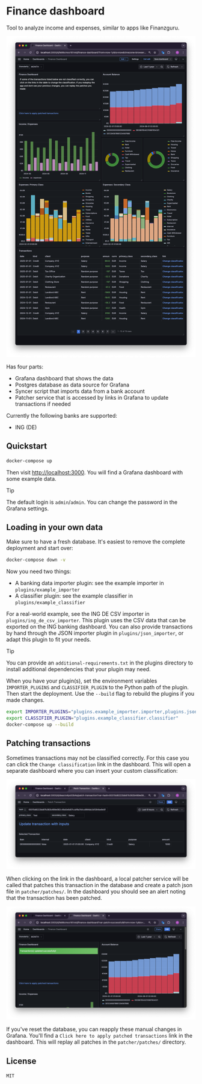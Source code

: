 # Finance dashboard

Tool to analyze income and expenses, similar to apps like Finanzguru.

![Screenshot](screenshots/main-dashboard.png)

Has four parts:
- Grafana dashboard that shows the data
- Postgres database as data source for Grafana
- Syncer script that imports data from a bank account
- Patcher service that is accessed by links in Grafana to update transactions if needed

Currently the following banks are supported:
- ING (DE)

## Quickstart

```bash
docker-compose up
```

Then visit [http://localhost:3000](http://localhost:3000). You will find a Grafana dashboard with some example data.

> [!TIP]
> The default login is `admin`/`admin`. You can change the password in the Grafana settings.

## Loading in your own data

Make sure to have a fresh database. It's easiest to remove the complete deployment and start over:

```bash
docker-compose down -v
```

Now you need two things:
- A banking data importer plugin: see the example importer in `plugins/example_importer`
- A classifier plugin: see the example classifier in `plugins/example_classifier`

For a real-world example, see the ING DE CSV importer in `plugins/ing_de_csv_importer`. This plugin uses the CSV data that can be exported on the ING banking dashboard. You can also provide transactions by hand through the JSON importer plugin in `plugins/json_importer`, or adapt this plugin to fit your needs.

> [!TIP]
> You can provide an `additional-requirements.txt` in the plugins directory to install additional dependencies that your plugin may need.

When you have your plugin(s), set the environment variables `IMPORTER_PLUGINS` and `CLASSIFIER_PLUGIN` to the Python path of the plugin. Then start the deployment. Use the `--build` flag to rebuild the plugins if you made changes.

```bash
export IMPORTER_PLUGINS="plugins.example_importer.importer,plugins.json_importer.importer"
export CLASSIFIER_PLUGIN="plugins.example_classifier.classifier"
docker-compose up --build
```

## Patching transactions

Sometimes transactions may not be classified correctly. For this case you can click the `Change classification` link in the dashboard. This will open a separate dashboard where you can insert your custom classification:

![Screenshot](screenshots/patch-transaction.png)

When clicking on the link in the dashboard, a local patcher service will be called that patches this transaction in the database and create a patch json file in `patcher/patches/`. In the dashboard you should see an alert noting that the transaction has been patched.

![Screenshot](screenshots/patch-transaction-success.png)

If you've reset the database, you can reapply these manual changes in Grafana. You'll find a `Click here to apply patched transactions` link in the dashboard. This will replay all patches in the `patcher/patches/` directory.

## License

`MIT`
